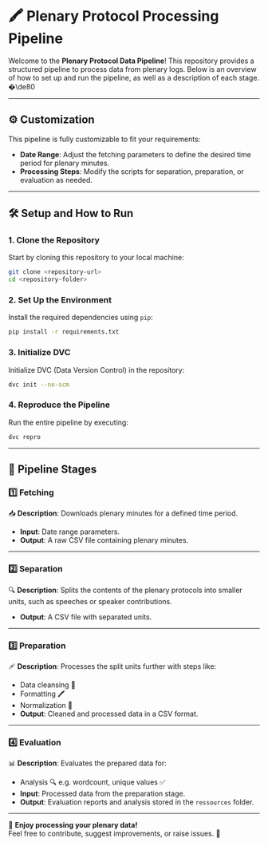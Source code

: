 # 🖍 Plenary Protocol Processing Pipeline

Welcome to the **Plenary Protocol Data Pipeline**! This repository provides a structured pipeline to process data from plenary logs. Below is an overview of how to set up and run the pipeline, as well as a description of each stage. �\de80

---

## ⚙️ Customization
This pipeline is fully customizable to fit your requirements:
- **Date Range**: Adjust the fetching parameters to define the desired time period for plenary minutes.
- **Processing Steps**: Modify the scripts for separation, preparation, or evaluation as needed.

---

## 🛠️ Setup and How to Run

### 1. Clone the Repository
Start by cloning this repository to your local machine:
```bash
git clone <repository-url>
cd <repository-folder>
```

### 2. Set Up the Environment
Install the required dependencies using `pip`:
```bash
pip install -r requirements.txt
```

### 3. Initialize DVC
Initialize DVC (Data Version Control) in the repository:
```bash
dvc init --no-scm
```

### 4. Reproduce the Pipeline
Run the entire pipeline by executing:
```bash
dvc repro
```

---

## 🔗 Pipeline Stages

### 1️⃣ **Fetching**  
📥 **Description**: Downloads plenary minutes for a defined time period.  
- **Input**: Date range parameters.  
- **Output**: A raw CSV file containing plenary minutes.  

---

### 2️⃣ **Separation**  
🔍 **Description**: Splits the contents of the plenary protocols into smaller units, such as speeches or speaker contributions.  
- **Output**: A CSV file with separated units.  

---

### 3️⃣ **Preparation**  
🩹 **Description**: Processes the split units further with steps like:  
- Data cleansing 🩼  
- Formatting 🖍  
- Normalization 🔄  
- **Output**: Cleaned and processed data in a CSV format.  

---

### 4️⃣ **Evaluation**  
📊 **Description**: Evaluates the prepared data for:  
- Analysis 🔍 e.g. wordcount, unique values ✅ 
- **Input**: Processed data from the preparation stage.  
- **Output**: Evaluation reports and analysis stored in the `ressources` folder.  

---

🎉 **Enjoy processing your plenary data!**  
Feel free to contribute, suggest improvements, or raise issues. 🙌


